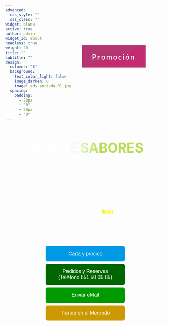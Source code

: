 ```yaml
---
advanced:
  css_style: ""
  css_class: ""
widget: blank
active: true
author: admin
widget_id: about
headless: true
weight: 20
title: ""
subtitle: ""
design:
  columns: "1"
  background:
    text_color_light: false
    image_darken: 0
    image: sds-portada-01.jpg
  spacing:
    padding:
      - 20px
      - "0"
      - 20px
      - "0"
---
```

<!DOCTYPE html>

<html>
  <head>
   <!-- Politica de cookies -->
   <script id="Cookiebot" src="https://consent.cookiebot.com/uc.js" data-cbid="77c7c238-0c79-4e60-8914-2b7cbf72d5a4" data-blockingmode="auto" type="text/javascript"></script>
   <meta charset="UTF-8"/>
   <title>Son de Sabores</title>
	<meta name="keywords" content="comida peruana, comida para llevar, Perú, Vinaròs, tapas, helados, postres caseros, cerveza, refrescos, ceviche, Mercado Municipal de Vinaròs, buenos precios, calidad"/>
  </head>

<style>
.button {
  background-color: #0099e6;
  position: relative;
  top: 0%;
  /* border: none; */
  border: 0px solid black;
  color: white;
  padding: 15px 32px;
  text-decoration: none;
  text-align: center;
  display: center;
  border-radius: 6px;
  font-size: 16px;
  margin: 4px 2px;
  cursor: pointer;
  transition-duration: 0.4s;
  overflow: hidden;
}

.button:hover{
    color: black;
    background-color: #FFF8C2;
}
  
.button:after {
  content: "";
  background: #ffffff;
  display: block;
  position: absolute;
  padding-top: 300%;
  padding-left: 350%;
  margin-left: -40px !important;
  margin-top: -120%;
  opacity: 0;
  transition: all 0.8s
}

.button:active:after {
  padding: 0;
  margin: 0;
  opacity: 1;
  transition: 0s
}

.button1 {width: 250px;}
.button2 {width: 250px; background-color: #006600;}
.button3 {width: 250px; background-color: #009900;}
.button4 {width: 250px; background-color: #cc9900;}
.button5 {width: 50%;   background-color: #992600;}

.hit-the-floor {
  color: #fff;
  font-size: 3em;
  line-height: 110%;
  font-weight: bold;
  font-family: Helvetica;
  text-shadow: 
    0 1px 0 #ccc, 
    0 2px 0 #c9c9c9, 
    0 3px 0 #bbb, 
    0 4px 0 #b9b9b9, 
    0 5px 0 #aaa, 
    0 6px 1px rgba(0,0,0,.1), 
    0 0 5px rgba(0,0,0,.1), 
    0 1px 3px rgba(0,0,0,.3), 
    0 3px 5px rgba(0,0,0,.2), 
    0 5px 10px rgba(0,0,0,.25), 
    0 10px 10px rgba(0,0,0,.2), 
    0 20px 20px rgba(0,0,0,.15);
}
.hit-the-floor {
  text-align: center;
}
<!-- body { -->
<!--    background-color: #f1f1f1; -->
<!-- } -->

.ColorAnimado {
  text-align: center;
  font-size: 3em;
  line-height: 110%;
  font-weight: bold;
  background: linear-gradient(to right, #fff 20%, #bada55 30%, #bada44 70%, #fff 80%);
  -webkit-background-clip: text;
  background-clip: text;
  -webkit-text-fill-color: transparent;
  text-fill-color: transparent;
  background-size: 200% auto;
  animation: textShine 7s ease-in-out infinite alternate;
}

@keyframes textShine {
  to {
    background-position: 200%;
  }
}

/* Botón animado - INI */
.wrapper{
    position: absolute;
    top:5%;
    left:50%;
    transform: translate(-5%, -5%);
    width: fit-content;
    height:auto;
}
.buttonA{
    width:200px;
    height:70px;
    background: linear-gradient(to left top, #c32c71 50%, #b33771 50%);
    border-style: none;
    color:#fff;
    font-size: 23px;
    letter-spacing: 3px;
    font-family: 'Lato';
    font-weight: 600;
    outline: none;
    cursor: pointer;
    position: absolute;
    padding: 0px;
    overflow: hidden;
    transition: all .5s;
    box-shadow: 0px 1px 2px rgba(0,0,0,.2);
}
.buttonA span{
    position: absolute;
    display: block;
}
.buttonA span:nth-child(1){
    height: 3px;
    width:200px;
    top:0px;
    left:-200px;
    background: linear-gradient(to right, rgba(0,0,0,0), #f6e58d);
    border-top-right-radius: 1px;
    border-bottom-right-radius: 1px;
    animation: span1 2s linear infinite;
    animation-delay: 1s;
}

@keyframes span1{
    0%{
        left:-200px
    }
    100%{
        left:200px;
    }
}
.buttonA span:nth-child(2){
    height: 70px;
    width: 3px;
    top:-70px;
    right:0px;
    background: linear-gradient(to bottom, rgba(0,0,0,0), #f6e58d);
    border-bottom-left-radius: 1px;
    border-bottom-right-radius: 1px;
    animation: span2 2s linear infinite;
    animation-delay: 2s;
}
@keyframes span2{
    0%{
        top:-70px;
    }
    100%{
        top:70px;
    }
}
.buttonA span:nth-child(3){
    height:3px;
    width:200px;
    right:-200px;
    bottom: 0px;
    background: linear-gradient(to left, rgba(0,0,0,0), #f6e58d);
    border-top-left-radius: 1px;
    border-bottom-left-radius: 1px;
    animation: span3 2s linear infinite;
    animation-delay: 3s;
}
@keyframes span3{
    0%{
        right:-200px;
    }
    100%{
        right: 200px;
    }
}

.buttonA span:nth-child(4){
    height:70px;
    width:3px;
    bottom:-70px;
    left:0px;
    background: linear-gradient(to top, rgba(0,0,0,0), #f6e58d);
    border-top-right-radius: 1px;
    border-top-left-radius: 1px;
    animation: span4 2s linear infinite;
    animation-delay: 4s;
}
@keyframes span4{
    0%{
        bottom: -70px;
    }
    100%{
        bottom:70px;
    }
}

.buttonA:hover{
    transition: all .5s;
    transform: rotate(-3deg) scale(1.1);
    box-shadow: 0px 3px 5px rgba(0,0,0,.4);
}
.buttonA:hover span{
    animation-play-state: paused;
}
/* Botón animado - FIN */

</style>

<body>
<!-- Descomentar lo siguiente cuando sea necesario -->
<!--<p style="background:#FF813E; color:black; font-weight:bold; padding:15px; border:3px solid #B34F19; margin-top:5px; margin-bottom:5px; text-align:center; font-size:22px; border-radius:10px;">COVID-19: Temporalmente cerrado hasta que disminuya a niveles más seguros la incidencia de contagios, y con el fin de contribuir a que así sea
<br/>
<a href="https://www.google.com/search?q=COVID-19+%2BVinar%C3%B3s&oq=COVID19+%2BVinar%C3%B3s&aqs=chrome..69i57.27050j1j15&sourceid=chrome&ie=UTF-8" target="_blank"><button class="button button5">Información</button></a><br/>-->

<!-- Descomentar lo siguiente cuando sea necesario -->

<!-- Nos vemos en <span id="days"></span>d., <span id="hours"></span>h., <span id="minutes"></span>m. y <span id="seconds"></span>s. (más o menos) -->

<!-- Tienda Online Mercado (anterior): http://vinaros.mercadosexcelentes.com/tienda/son-sabores -->

</p>

<!-- <h1 style="color:white; text-align:center; font-size:400%;"> -->

<!--   <b>SON DE SABORES</b> -->

<!-- </h1> -->

<h1 class="ColorAnimado">SON DE SABORES</h1>

<!--
<h1 style="text-align:center; font-size:150%;"
<b><a href="https://son-de-sabores.netlify.app/SdS" target="_blank" class="ColorAnimado">SON DE SABORES
</a></b>
</h1>
-->

<h1 style="color:white; text-align:center; font-size:150%;">
  <b>Comida Peruana en el Mercado Municipal de Vinaròs (Castellón)</b>
</h1>

<h1 style="color:white; text-align:center; font-size:100%;">
  En nuestra parada podrá encontrar comida peruana, tapas, helados, extractos de frutas naturales, batidos y zumos de frutas exóticas, postres caseros, cerveza Estrella Damm y Complot IPA, además de otras especialidades. Y todo tanto para consumir en las instalaciones del Mercado como para <a href="https://sds.coffeecup.com/Viaje/index.html" target="_blank" style="color:rgb(255,240,0);">llevar</a>
</h1>

<h1 style="color:white; text-align:center; font-size:130%;">
<!--
<b>Horario temporal hasta que la incidencia <a href="https://www.google.com/search?q=%22covid-19%22+%2Bvinar%C3%B2s" style="color:#BDB76B" target="_blank">COVID-19</a> baje a niveles más seguros:<br/>
-->
<b>Lunes a Viernes: 10:00 - 14:00 y 18:00 - 21:00<br/>
Sábados: 10:00 - 14:00
</b>
</h1>

<p style="padding:15px; border:0px solid black; margin-top:10px; margin-bottom:10px; text-align:center; font-size:22px; border-radius:0px;">
<a href="https://drive.google.com/drive/folders/18_9FEFRLB9bzvI3kZfulINeRh2OaOTNI" target="_blank"><button class="button button1">Carta y precios</button></a><br/>
<a href="tel:+34 651 50 05 85"><button class="button button2">Pedidos y Reservas (Teléfono 651 50 05 85)</button></a><br/>
<a href="mailto:SonDeSaboresPeruanos@gmail.com" target="_blank"><button class="button button3">Enviar eMail</button></a><br/>
<a href="https://vendaenlinia.mercatdevinaros.es/tienda/son-sabores" target="_blank"><button class="button button4">Tienda en el Mercado</button></a><br/>
<!--
<a href="https://sds.coffeecup.com/Tickets/index.html" target="_blank"><button class="button button1">Promoción</button></a>
-->
<a href="https://sds.coffeecup.com/Tickets/index.html" target="_blank"><button class="wrapper buttonA">Promoción<span></span><span></span><span></span><span></span></button></a>

</p>

<!--
<div class="wrapper">
<a href="https://sds.coffeecup.com/Tickets/index.html" target="_blank"><button class="wrapper buttonA">Promoción<span></span><span></span><span></span><span></span></button></a>
</div>
-->

<script>
  document.addEventListener('DOMContentLoaded', () => {
  //===
  // VARIABLES
  //===
  // 15 de Marzo de 2011 a las 11:00 de la mañana
  const DATE_TARGET = new Date('15/02/2021 11:00 AM');
  // DOM for render
  const SPAN_DAYS = document.querySelector('span#days');
  const SPAN_HOURS = document.querySelector('span#hours');
  const SPAN_MINUTES = document.querySelector('span#minutes');
  const SPAN_SECONDS = document.querySelector('span#seconds');
  // Milliseconds for the calculations
  const MILLISECONDS_OF_A_SECOND = 1000;
  const MILLISECONDS_OF_A_MINUTE = MILLISECONDS_OF_A_SECOND * 60;
  const MILLISECONDS_OF_A_HOUR = MILLISECONDS_OF_A_MINUTE * 60;
  const MILLISECONDS_OF_A_DAY = MILLISECONDS_OF_A_HOUR * 24

  /* Method that updates the countdown and the sample */

  function updateCountdown() {
  // Calcs
    const NOW = new Date()
    const DURATION = DATE_TARGET - NOW;
    const REMAINING_DAYS = Math.floor(DURATION / MILLISECONDS_OF_A_DAY);
    const REMAINING_HOURS = Math.floor((DURATION % MILLISECONDS_OF_A_DAY) / MILLISECONDS_OF_A_HOUR);
    const REMAINING_MINUTES = Math.floor((DURATION % MILLISECONDS_OF_A_HOUR) / MILLISECONDS_OF_A_MINUTE);
    const REMAINING_SECONDS = Math.floor((DURATION % MILLISECONDS_OF_A_MINUTE) / MILLISECONDS_OF_A_SECOND);
    // Thanks to Pablo Monteserín (https://pablomonteserin.com/cuenta-regresiva/)

    // Render
    SPAN_DAYS.textContent = REMAINING_DAYS;
    SPAN_HOURS.textContent = REMAINING_HOURS;
    SPAN_MINUTES.textContent = REMAINING_MINUTES;
    SPAN_SECONDS.textContent = REMAINING_SECONDS;
    }

    // INIT
    updateCountdown();
    // Refresh every second
    setInterval(updateCountdown, MILLISECONDS_OF_A_SECOND);
    });

</script>

</body>

</html>